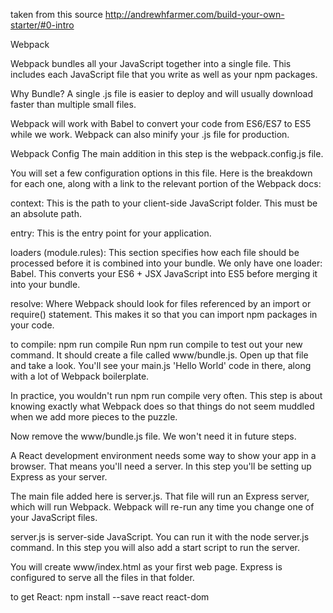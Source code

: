 
taken from this source http://andrewhfarmer.com/build-your-own-starter/#0-intro




Webpack

Webpack bundles all your JavaScript together into a single file. This includes each JavaScript file that you write as well as your npm packages.

Why Bundle?
A single .js file is easier to deploy and will usually download faster than multiple small files.

Webpack will work with Babel to convert your code from ES6/ES7 to ES5 while we work. Webpack can also minify your .js file for production.

Webpack Config
The main addition in this step is the webpack.config.js file.

You will set a few configuration options in this file. Here is the breakdown for each one, along with a link to the relevant portion of the Webpack docs:

context: This is the path to your client-side JavaScript folder. This must be an absolute path.

entry: This is the entry point for your application.

loaders (module.rules): This section specifies how each file should be processed before it is combined into your bundle. We only have one loader: Babel. This converts your ES6 + JSX JavaScript into ES5 before merging it into your bundle.

resolve: Where Webpack should look for files referenced by an import or require() statement. This makes it so that you can import npm packages in your code.






to compile: npm run compile
Run npm run compile to test out your new command. It should create a file called www/bundle.js. Open up that file and take a look. You'll see your main.js 'Hello World' code in there, along with a lot of Webpack boilerplate.

In practice, you wouldn't run npm run compile very often. This step is about knowing exactly what Webpack does so that things do not seem muddled when we add more pieces to the puzzle.

Now remove the www/bundle.js file. We won't need it in future steps.




A React development environment needs some way to show your app in a browser. That means you'll need a server. In this step you'll be setting up Express as your server.

The main file added here is server.js. That file will run an Express server, which will run Webpack. Webpack will re-run any time you change one of your JavaScript files.

server.js is server-side JavaScript. You can run it with the node server.js command. In this step you will also add a start script to run the server.

You will create www/index.html as your first web page. Express is configured to serve all the files in that folder.


to get React:
npm install --save react react-dom


